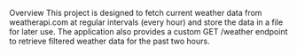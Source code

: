 Overview
This project is designed to fetch current weather data from weatherapi.com at regular intervals (every hour) and store the data in a file for later use. The application also provides a custom GET /weather endpoint to retrieve filtered weather data for the past two hours.

